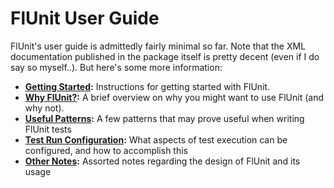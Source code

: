 # FlUnit User Guide

FlUnit's user guide is admittedly fairly minimal so far. Note that the XML documentation published in the package itself is pretty decent (even if I do say so myself..). But here's some more information:

* **[Getting Started](./getting-started.md):** Instructions for getting started with FlUnit.
* **[Why FlUnit?](./why-flunit.md):** A brief overview on why you might want to use FlUnit (and why not).
* **[Useful Patterns](./useful-patterns.md):** A few patterns that may prove useful when writing FlUnit tests
* **[Test Run Configuration](./test-run-configuration.md):** What aspects of test execution can be configured, and how to accomplish this
* **[Other Notes](./other-notes.md):** Assorted notes regarding the design of FlUnit and its usage